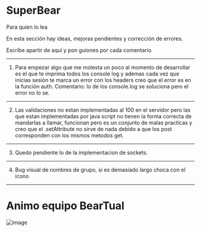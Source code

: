 # SuperBear
Para quien lo lea

En esta sección hay ideas, mejoras pendientes y corrección de errores.

Escribe apartir de aquí y pon guiones por cada comentario


-------------------------------------------------------------------------------------------------------------------------------------------------------------------------

1. Para empezar algo que me molesta un poco al momento de desarrollar es el que te imprima todos los console log y ademas cada vez que inicias sesión te marca un error con los headers creo que el error es en la función auth. Comentario: lo de los console.log se soluciona pero el error no lo se.
 
-------------------------------------------------------------------------------------------------------------------------------------------------------------------------

2. Las validaciones no estan implementadas al 100 en el servidor pero las que estan implementadas por java script no tienen la forma correcta de mandarlas a llamar, funcionan pero es un conjunto de malas practicas y creo que el .setAttribute no sirve de nada debido a que los post corresponden con los mismos metodos get.

-------------------------------------------------------------------------------------------------------------------------------------------------------------------------

3. Quedo pendiente lo de la implementacion de sockets.

-------------------------------------------------------------------------------------------------------------------------------------------------------------------------

4. Bug visual de nombres de grupo, si es demasiado largo choca con el icono

-------------------------------------------------------------------------------------------------------------------------------------------------------------------------

# Animo equipo BearTual
![image](https://user-images.githubusercontent.com/65563395/145501935-848250bb-c7ee-4b15-85e8-81de79a651b4.png)
